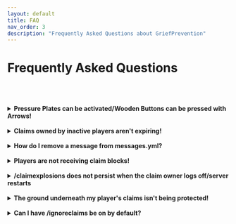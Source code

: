 ```yaml
---
layout: default
title: FAQ
nav_order: 3
description: "Frequently Asked Questions about GriefPrevention"
---
```


# Frequently Asked Questions

<!-- To get this to render right, I had to https://github.com/pmarsceill/just-the-docs/issues/246#issuecomment-643783307 -->

<br><br>
<details markdown="block">
<summary><b>Pressure Plates can be activated/Wooden Buttons can be pressed with Arrows!</b></summary>

This is by design. To protect buttons, use stone buttons instead - these _cannot_ be depressed by arrows.

[https://www.spigotmc.org/threads/griefprevention.35615/page-31#post-728722](https://www.spigotmc.org/threads/griefprevention.35615/page-31#post-728722)

> Players like to use pressure plates with monsters and dropped items, so turning those activators off would be creating a problem by taking away game elements players really enjoy. As long as they're on, any player who I stop from directly activating a plate by standing on it can use either of those as a workaround. Similarly for wooden buttons (arrows). So I allow them outright because otherwise players would get a false sense of security, then feel violated when a clever griefer uses a workaround.

[https://www.spigotmc.org/threads/griefprevention.35615/page-19#post-567357](https://www.spigotmc.org/threads/griefprevention.35615/page-19#post-567357)

> There's no option to lock pressure plates. Lots of players like to have an option to activate redstone with monsters (monster grinders) or items. If you were to lock them all over your server, those gameplay elements wouldn't be available. So buttons/levers are lockable while touchplates are not - this gives players options so they can create their own exemptions to access rules without having to subdivide their land claims. For example having a door that the public can open (touchplate) and another that only their friends can activate (button/lever). Also monsters and items will never have permission to do anything in a land claim, so by using touchplates, players can let monsters and items activate traps and other gadgets.

Additionally, it is not technically feasible to determine the projectile that pushed the button - see this comment by Jikoo: [https://github.com/TechFortress/GriefPrevention/issues/647#issuecomment-544924873](https://github.com/TechFortress/GriefPrevention/issues/647#issuecomment-544924873)

> Wooden button usage by projectiles is actually not possible to directly detect via Spigot's API, you have to guess based on which entities are nearby. It becomes a mess - under what circumstances do we block access by other entities?
</details>
<br>
<details markdown="block">
<summary><strong>Claims owned by inactive players aren't expiring!</strong></summary>

The inactive claims check runs very slowly. It has been improved recently but it is still intentionally slow to avoid any performance impact to the server. If you want this check to run faster, modify the `Advanced.ClaimExpirationCheckRate` config node at your own risk.

[https://www.spigotmc.org/threads/griefprevention.35615/page-31#post-728722](https://www.spigotmc.org/threads/griefprevention.35615/page-31#post-728722)

> It's slow to work, because I want to keep the CPU cost down. About once per minute, GP looks at one land claim to see if it has expired. Slowly over time, old claims from inactive players will disappear.

Note: The method has been modified to now look at a single claim _owner_ per minute instead of a single claim.
</details>
<br>
<details markdown="block">
<summary><b>How do I remove a message from messages.yml?</b></summary>

Simply modify the line to contain only a blank string, and GP will ignore printing the line. Use two quotes (single or double quotes). E.g.

```yml
  IgnoringClaims:
    Text: ""
```
</details>
<br>
<details markdown="block">
<summary><b>Players are not receiving claim blocks!</b></summary>

AFK players do not receive claim blocks (unless configured in the `Advanced` section of the config). Enable debug logs in the GP config to see information about accrued claimblock deliveries, which occur every 10 minutes.
</details>
<br>
<details markdown="block">
<summary><b>/claimexplosions does not persist when the claim owner logs off/server restarts</b></summary>

`/claimexplosions` is a temporary toggle to allow players to use explosions in their claim to mine, clear out blocks, or whichever temporal reason.

[https://www.spigotmc.org/threads/griefprevention.35615/page-63#post-1079544](https://www.spigotmc.org/threads/griefprevention.35615/page-63#post-1079544)

> Yeah sorry, it's meant to be temporary. The usual usage case is "I want to temporarily enable explosions to do some quick digging". So with that case in mind, I automatically disable that setting when the owner player logs off (or the server reboots) so that players don't forget and accidentally leave their claims open to potential grief by TNT-toting or creeper-baiting trolls. 
</details>

<!-- The reason I haven't done this is because fire burn / spread is a very spammy event sort of like water flow. Right now, GP just says "if land claims are enabled in the world, cancel the event", which is very cheap. To make this command / claim setting work, I'd have to start checking for land claims in the area of the burn/spread every single time a burn/spread happens. -->
<br>
<details markdown="block">
<summary><b>The ground underneath my player's claims isn't being protected!</b></summary>

Read the documentation for `ExtendIntoGroundDistance`: <https://docs.griefprevention.com/configuration/#claim-limits>
</details>
<br>
<details markdown="block">
<summary><b>Can I have /ignoreclaims be on by default?</b></summary>

GriefPrevention is designed to be self-service with minimal administrative intervention. Additionally, the "least permission principle" is a best practice for administration, meaning that permissions should only be elevated when necessary. Thus, no option for a default admin mode will be considered in GriefPrevention directly. However, you can easily add this functionality via an addon or by other methods.

See more on this subject here: <https://github.com/TechFortress/GriefPrevention/discussions/991#discussioncomment-171621>

> No, there's no option for that. You have to turn it on each time you log in. This is a safety feature - it's sometimes easy to not realize you're in someone's land claim when you are. By defaulting to off, you get a "warning" that tells you you're about to change someone's land claim. Then you can explicitly opt-into ignoring claims if that's what you really want to do. I think most admins actually like it this way - some have even asked me to automatically turn /ic off after some time to ensure they don't forget and leave it on.

> That's by design. GP won't let an admin accidentally change a claimed area. The way it does that is by insisting admins type /ic before they make changes where players have protected. If you want to risk shooting yourself in the foot by unintentionally wrecking someone's build and thus incurring the wrath of your players, then the cost for that will be four keystrokes per login.

</details>
<br>

